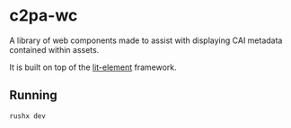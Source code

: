 # c2pa-wc

A library of web components made to assist with displaying CAI metadata contained within assets.

It is built on top of the [lit-element](https://lit-element.polymer-project.org/) framework.

## Running

```
rushx dev
```
